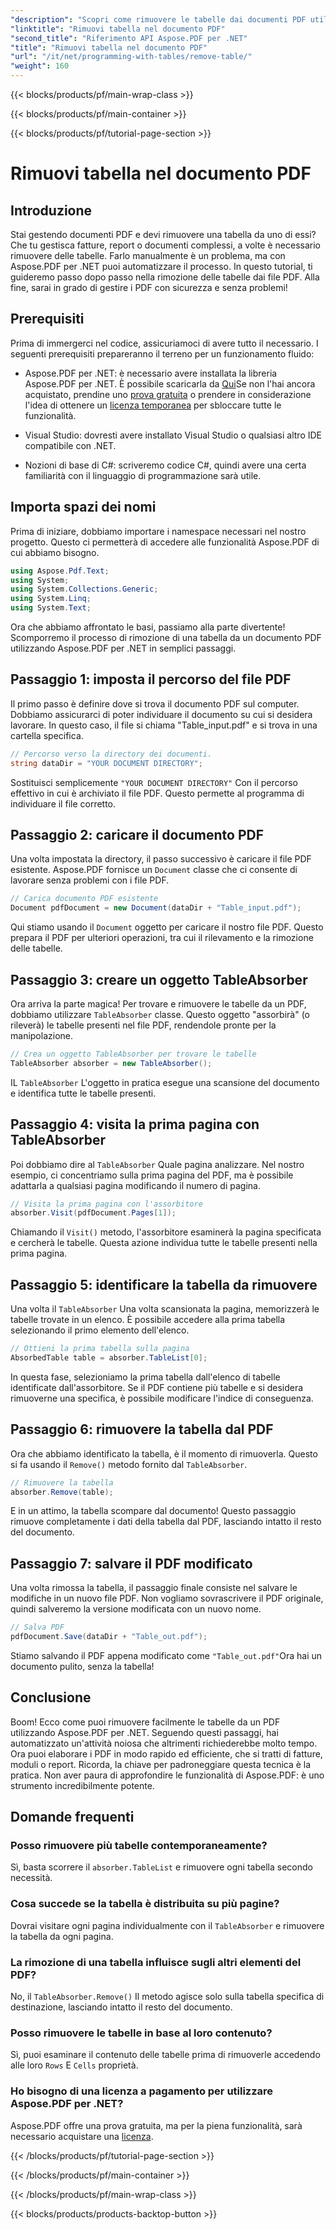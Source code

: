 ```yaml
---
"description": "Scopri come rimuovere le tabelle dai documenti PDF utilizzando Aspose.PDF per .NET con una guida passo passo. Semplifica la manipolazione dei PDF con questo semplice tutorial."
"linktitle": "Rimuovi tabella nel documento PDF"
"second_title": "Riferimento API Aspose.PDF per .NET"
"title": "Rimuovi tabella nel documento PDF"
"url": "/it/net/programming-with-tables/remove-table/"
"weight": 160
---
```


{{< blocks/products/pf/main-wrap-class >}}

{{< blocks/products/pf/main-container >}}

{{< blocks/products/pf/tutorial-page-section >}}

# Rimuovi tabella nel documento PDF

## Introduzione

Stai gestendo documenti PDF e devi rimuovere una tabella da uno di essi? Che tu gestisca fatture, report o documenti complessi, a volte è necessario rimuovere delle tabelle. Farlo manualmente è un problema, ma con Aspose.PDF per .NET puoi automatizzare il processo. In questo tutorial, ti guideremo passo dopo passo nella rimozione delle tabelle dai file PDF. Alla fine, sarai in grado di gestire i PDF con sicurezza e senza problemi!

## Prerequisiti

Prima di immergerci nel codice, assicuriamoci di avere tutto il necessario. I seguenti prerequisiti prepareranno il terreno per un funzionamento fluido:

- Aspose.PDF per .NET: è necessario avere installata la libreria Aspose.PDF per .NET. È possibile scaricarla da [Qui](https://releases.aspose.com/pdf/net/)Se non l'hai ancora acquistato, prendine uno [prova gratuita](https://releases.aspose.com/) o prendere in considerazione l'idea di ottenere un [licenza temporanea](https://purchase.aspose.com/temporary-license/) per sbloccare tutte le funzionalità.
  
- Visual Studio: dovresti avere installato Visual Studio o qualsiasi altro IDE compatibile con .NET.
  
- Nozioni di base di C#: scriveremo codice C#, quindi avere una certa familiarità con il linguaggio di programmazione sarà utile.

## Importa spazi dei nomi

Prima di iniziare, dobbiamo importare i namespace necessari nel nostro progetto. Questo ci permetterà di accedere alle funzionalità Aspose.PDF di cui abbiamo bisogno.

```csharp
using Aspose.Pdf.Text;
using System;
using System.Collections.Generic;
using System.Linq;
using System.Text;
```

Ora che abbiamo affrontato le basi, passiamo alla parte divertente! Scomporremo il processo di rimozione di una tabella da un documento PDF utilizzando Aspose.PDF per .NET in semplici passaggi.

## Passaggio 1: imposta il percorso del file PDF

Il primo passo è definire dove si trova il documento PDF sul computer. Dobbiamo assicurarci di poter individuare il documento su cui si desidera lavorare. In questo caso, il file si chiama "Table_input.pdf" e si trova in una cartella specifica.

```csharp
// Percorso verso la directory dei documenti.
string dataDir = "YOUR DOCUMENT DIRECTORY";
```

Sostituisci semplicemente `"YOUR DOCUMENT DIRECTORY"` Con il percorso effettivo in cui è archiviato il file PDF. Questo permette al programma di individuare il file corretto.

## Passaggio 2: caricare il documento PDF

Una volta impostata la directory, il passo successivo è caricare il file PDF esistente. Aspose.PDF fornisce un `Document` classe che ci consente di lavorare senza problemi con i file PDF.

```csharp
// Carica documento PDF esistente
Document pdfDocument = new Document(dataDir + "Table_input.pdf");
```

Qui stiamo usando il `Document` oggetto per caricare il nostro file PDF. Questo prepara il PDF per ulteriori operazioni, tra cui il rilevamento e la rimozione delle tabelle.

## Passaggio 3: creare un oggetto TableAbsorber

Ora arriva la parte magica! Per trovare e rimuovere le tabelle da un PDF, dobbiamo utilizzare `TableAbsorber` classe. Questo oggetto "assorbirà" (o rileverà) le tabelle presenti nel file PDF, rendendole pronte per la manipolazione.

```csharp
// Crea un oggetto TableAbsorber per trovare le tabelle
TableAbsorber absorber = new TableAbsorber();
```

IL `TableAbsorber` L'oggetto in pratica esegue una scansione del documento e identifica tutte le tabelle presenti.

## Passaggio 4: visita la prima pagina con TableAbsorber

Poi dobbiamo dire al `TableAbsorber` Quale pagina analizzare. Nel nostro esempio, ci concentriamo sulla prima pagina del PDF, ma è possibile adattarla a qualsiasi pagina modificando il numero di pagina.

```csharp
// Visita la prima pagina con l'assorbitore
absorber.Visit(pdfDocument.Pages[1]);
```

Chiamando il `Visit()` metodo, l'assorbitore esaminerà la pagina specificata e cercherà le tabelle. Questa azione individua tutte le tabelle presenti nella prima pagina.

## Passaggio 5: identificare la tabella da rimuovere

Una volta il `TableAbsorber` Una volta scansionata la pagina, memorizzerà le tabelle trovate in un elenco. È possibile accedere alla prima tabella selezionando il primo elemento dell'elenco.

```csharp
// Ottieni la prima tabella sulla pagina
AbsorbedTable table = absorber.TableList[0];
```

In questa fase, selezioniamo la prima tabella dall'elenco di tabelle identificate dall'assorbitore. Se il PDF contiene più tabelle e si desidera rimuoverne una specifica, è possibile modificare l'indice di conseguenza.

## Passaggio 6: rimuovere la tabella dal PDF

Ora che abbiamo identificato la tabella, è il momento di rimuoverla. Questo si fa usando il `Remove()` metodo fornito dal `TableAbsorber`.

```csharp
// Rimuovere la tabella
absorber.Remove(table);
```

E in un attimo, la tabella scompare dal documento! Questo passaggio rimuove completamente i dati della tabella dal PDF, lasciando intatto il resto del documento.

## Passaggio 7: salvare il PDF modificato

Una volta rimossa la tabella, il passaggio finale consiste nel salvare le modifiche in un nuovo file PDF. Non vogliamo sovrascrivere il PDF originale, quindi salveremo la versione modificata con un nuovo nome.

```csharp
// Salva PDF
pdfDocument.Save(dataDir + "Table_out.pdf");
```

Stiamo salvando il PDF appena modificato come `"Table_out.pdf"`Ora hai un documento pulito, senza la tabella!

## Conclusione

Boom! Ecco come puoi rimuovere facilmente le tabelle da un PDF utilizzando Aspose.PDF per .NET. Seguendo questi passaggi, hai automatizzato un'attività noiosa che altrimenti richiederebbe molto tempo. Ora puoi elaborare i PDF in modo rapido ed efficiente, che si tratti di fatture, moduli o report. Ricorda, la chiave per padroneggiare questa tecnica è la pratica. Non aver paura di approfondire le funzionalità di Aspose.PDF: è uno strumento incredibilmente potente.

## Domande frequenti

### Posso rimuovere più tabelle contemporaneamente?  
Sì, basta scorrere il `absorber.TableList` e rimuovere ogni tabella secondo necessità.

### Cosa succede se la tabella è distribuita su più pagine?  
Dovrai visitare ogni pagina individualmente con il `TableAbsorber` e rimuovere la tabella da ogni pagina.

### La rimozione di una tabella influisce sugli altri elementi del PDF?  
No, il `TableAbsorber.Remove()` Il metodo agisce solo sulla tabella specifica di destinazione, lasciando intatto il resto del documento.

### Posso rimuovere le tabelle in base al loro contenuto?  
Sì, puoi esaminare il contenuto delle tabelle prima di rimuoverle accedendo alle loro `Rows` E `Cells` proprietà.

### Ho bisogno di una licenza a pagamento per utilizzare Aspose.PDF per .NET?  
Aspose.PDF offre una prova gratuita, ma per la piena funzionalità, sarà necessario acquistare una [licenza](https://purchase.aspose.com/buy).

{{< /blocks/products/pf/tutorial-page-section >}}

{{< /blocks/products/pf/main-container >}}

{{< /blocks/products/pf/main-wrap-class >}}

{{< blocks/products/products-backtop-button >}}